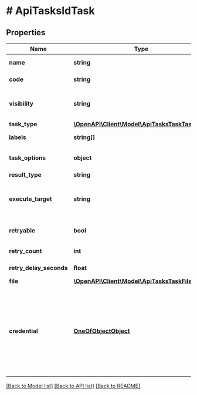 # # ApiTasksIdTask

## Properties

Name | Type | Description | Notes
------------ | ------------- | ------------- | -------------
**name** | **string** | A unique name for the task | [optional]
**code** | **string** | A unique code for the task | [optional]
**visibility** | **string** | Visibility | [optional] [default to 'private']
**task_type** | [**\OpenAPI\Client\Model\ApiTasksTaskTaskType**](ApiTasksTaskTaskType.md) |  | [optional]
**labels** | **string[]** | An array of Category labels for filtering | [optional]
**task_options** | **object** | Map of options specific to each &#x60;task type&#x60;. eg. script | [optional]
**result_type** | **string** |  | [optional]
**execute_target** | **string** | The execution target. eg. local,remote,resource. The default value varies by task type. | [optional]
**retryable** | **bool** | If the task should be retried or not. | [optional] [default to false]
**retry_count** | **int** | The number of times to retry. | [optional]
**retry_delay_seconds** | **float** | The delay, between retries. | [optional]
**file** | [**\OpenAPI\Client\Model\ApiTasksTaskFile**](ApiTasksTaskFile.md) |  | [optional]
**credential** | [**OneOfObjectObject**](OneOfObjectObject.md) | Map containing Credential ID or the default {\&quot;type\&quot;: \&quot;local\&quot;}  which means use the values set in the local task options username and password instead of associating a credential. | [optional]

[[Back to Model list]](../../README.md#models) [[Back to API list]](../../README.md#endpoints) [[Back to README]](../../README.md)

